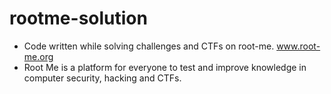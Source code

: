 # rootme-solution
+ Code written while solving challenges and CTFs on root-me. www.root-me.org 
+ Root Me is a platform for everyone to test and improve knowledge in computer security, hacking and CTFs.
